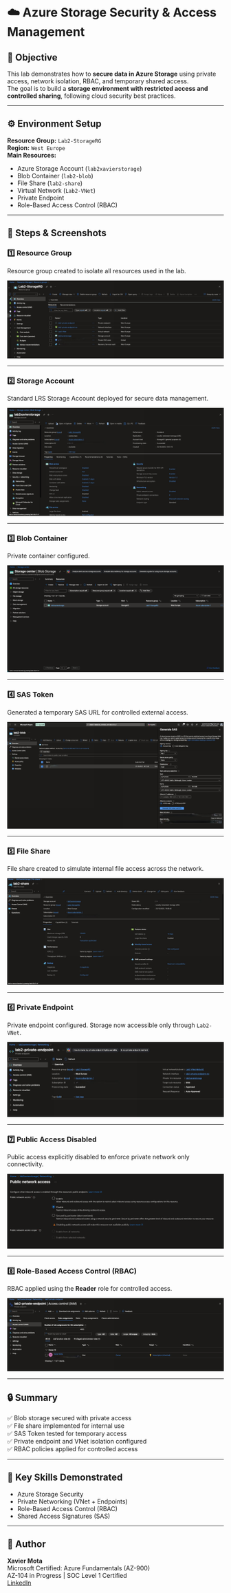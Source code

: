 # ☁️ Azure Storage Security & Access Management

## 🎯 Objective
This lab demonstrates how to **secure data in Azure Storage** using private access, network isolation, RBAC, and temporary shared access.  
The goal is to build a **storage environment with restricted access and controlled sharing**, following cloud security best practices.

---

## ⚙️ Environment Setup
**Resource Group:** `Lab2-StorageRG`  
**Region:** `West Europe`  
**Main Resources:**
- Azure Storage Account (`lab2xavierstorage`)
- Blob Container (`lab2-blob`)
- File Share (`lab2-share`)
- Virtual Network (`Lab2-VNet`)
- Private Endpoint
- Role-Based Access Control (RBAC)

---

## 🧩 Steps & Screenshots

### 1️⃣ Resource Group
Resource group created to isolate all resources used in the lab.  

![Resource Group](/screenshots/resources_groups.png)

---

### 2️⃣ Storage Account
Standard LRS Storage Account deployed for secure data management.  

![Storage Overview](/screenshots/storage_account.png)

---

### 3️⃣ Blob Container 
Private container configured.

![Blob Private](screenshots/blob_container.png)

---

### 4️⃣ SAS Token
Generated a temporary SAS URL for controlled external access.  
 
![SAS Token](screenshots/sas_token.png)

---

### 5️⃣ File Share
File share created to simulate internal file access across the network.

![File Share](screenshots/file_share.png)

---

### 6️⃣ Private Endpoint
Private endpoint configured. Storage now accessible only through `Lab2-VNet`.  

![Private Endpoint](screenshots/private_endpoint.png)

---

### 7️⃣ Public Access Disabled
Public access explicitly disabled to enforce private network only connectivity.  

![Networking Disabled](screenshots/public_access_disabled.png)

---

### 8️⃣ Role-Based Access Control (RBAC)
RBAC applied using the **Reader** role for controlled access. 

![RBAC](screenshots/rbac.png)

---

## 🔒 Summary
✅ Blob storage secured with private access  
✅ File share implemented for internal use  
✅ SAS Token tested for temporary access  
✅ Private endpoint and VNet isolation configured  
✅ RBAC policies applied for controlled access 

---

## 🧠 Key Skills Demonstrated
- Azure Storage Security  
- Private Networking (VNet + Endpoints)  
- Role-Based Access Control (RBAC)  
- Shared Access Signatures (SAS)   

---

## 👤 Author
**Xavier Mota**  
Microsoft Certified: Azure Fundamentals (AZ-900)  
AZ-104 in Progress | SOC Level 1 Certified  
[LinkedIn](https://linkedin.com/in/xaviermota7) 
